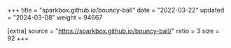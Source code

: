 +++
title = "sparkbox.github.io/bouncy-ball"
date = "2022-03-22"
updated = "2024-03-08"
weight = 94667

[extra]
source = "https://sparkbox.github.io/bouncy-ball/"
ratio = 3
size = 92
+++
